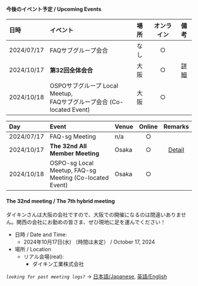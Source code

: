 #### 今後のイベント予定 / Upcoming Events  

|日時|イベント|場所|オンライン|備考|  
|:--|:--|:--|:--:|:--:|  
|2024/07/17|FAQサブグループ会合|なし|○| |  
|2024/10/17|**第32回全体会合**|大阪|○|[詳細](#the-32nd-meeting--the-7th-hybrid-meeting)|  
|2024/10/18|OSPOサブグループ Local Meetup, <br> FAQサブグループ会合 (Co-located Event)|大阪|○| |  

|Day|Event|Venue|Online|Remarks|  
|:--|:--|:--|:--:|:--:|  
|2024/07/17|FAQ-sg Meeting|n/a|○| |  
|2024/10/17|**The 32nd All Member Meeting**|Osaka|○|[Detail](#the-32nd-meeting--the-7th-hybrid-meeting)|  
|2024/10/18|OSPO-sg Local Meetup, FAQ-sg Meeting (Co-located Event)|Osaka|○| |  

#### The 32nd meeting / The 7th hybrid meeting

ダイキンさんは大阪の会社ですので、大阪での開催になるのは間違いありません。関西の会社にお勤めの皆さま、ぜひ現地に足を運んでください！

- 日時 / Date and Time:
  - 2024年10月17日(水) （時間は未定） / October 17, 2024
- 場所 / Location
  - リアル会場(real):
    - ダイキン工業株式会社

*`looking for past meeting logs?`* → [日本語/Japanese](https://openchain-project.github.io/OpenChain-JWG/meeting-minutes.html), [英語/English](https://openchain-project.github.io/OpenChain-JWG/meeting-minutes_en.html)  
